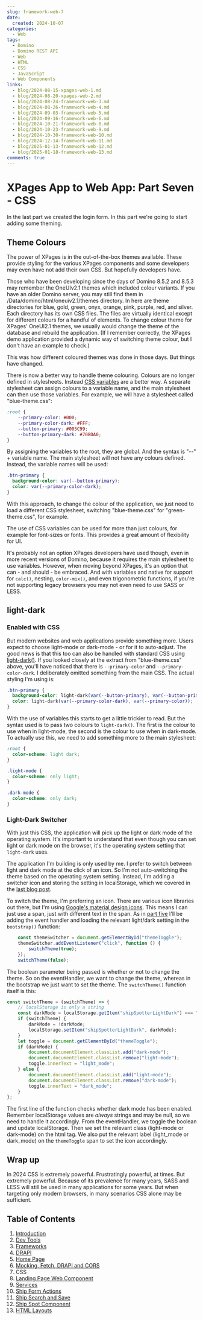 ```yaml
---
slug: framework-web-7
date: 
  created: 2024-10-07
categories:
  - Web
tags: 
  - Domino
  - Domino REST API
  - Web
  - HTML
  - CSS
  - JavaScript
  - Web Components
links: 
  - blog/2024-08-15-xpages-web-1.md
  - blog/2024-08-20-xpages-web-2.md
  - blog/2024-08-24-framework-web-3.md
  - blog/2024-08-26-framework-web-4.md
  - blog/2024-09-03-framework-web-5.md
  - blog/2024-09-16-framework-web-6.md
  - blog/2024-10-21-framework-web-8.md
  - blog/2024-10-23-framework-web-9.md
  - blog/2024-10-30-framework-web-10.md
  - blog/2024-12-14-framework-web-11.md
  - blog/2025-01-13-framework-web-12.md
  - blog/2025-01-18-framework-web-13.md
comments: true
---
```

# XPages App to Web App: Part Seven - CSS

In the last part we created the login form. In this part we're going to start adding some theming.

<!-- more -->

## Theme Colours

The power of XPages is in the out-of-the-box themes available. These provide styling for the various XPages components and some developers may even have not add their own CSS. But hopefully developers have.

Those who have been developing since the days of Domino 8.5.2 and 8.5.3 may remember the OneUIv2.1 themes which included colour variants. If you have an older Domino server, you may still find them in <domino>/Data/domino/html/oneuiv2.1/themes directory. In here are theme directories for blue, gold, green, onyx, orange, pink, purple, red, and silver. Each directory has its own CSS files. The files are virtually identical except for different colours for a handful of elements. To change colour theme for XPages' OneUI2.1 themes, we usually would change the theme of the database and rebuild the application. (If I remember correctly, the XPages demo application provided a dynamic way of switching theme colour, but I don't have an example to check.)

This was how different coloured themes was done in those days. But things have changed.

There is now a better way to handle theme colouring. Colours are no longer defined in stylesheets. Instead [CSS variables](https://www.w3schools.com/css/css3_variables.asp) are a better way. A separate stylesheet can assign colours to a variable name, and the main stylesheet can then use those variables. For example, we will have a stylesheet called "blue-theme.css":

``` css
:root {
    --primary-color: #000;
    --primary-color-dark: #FFF;
    --button-primary: #005C99;
    --button-primary-dark: #708DA0;
}
```

By assigning the variables to the root, they are global. And the syntax is "--" + variable name. The main stylesheet will not have any colours defined. Instead, the variable names will be used:

``` css
.btn-primary {
  background-color: var(--button-primary);
  color: var(--primary-color-dark);
}
```

With this approach, to change the colour of the application, we just need to load a different CSS stylesheet, switching "blue-theme.css" for "green-theme.css", for example.

The use of CSS variables can be used for more than just colours, for example for font-sizes or fonts. This provides a great amount of flexibility for UI.

It's probably not an option XPages developers have used though, even in more recent versions of Domino, because it requires the main stylesheet to use variables. However, when moving beyond XPages, it's an option that can - and should - be embraced. And with variables and native for support for `calc()`, nesting, `color-mix()`, and even trigonometric functions, if you're not supporting legacy browsers you may not even need to use SASS or LESS.

## light-dark

### Enabled with CSS

But modern websites and web applications provide something more. Users expect to choose light-mode or dark-mode - or for it to auto-adjust. The good news is that this too can also be handled with standard CSS using [light-dark()](https://developer.mozilla.org/en-US/docs/Web/CSS/color_value/light-dark). If you looked closely at the extract from "blue-theme.css" above, you'll have noticed that there is `--primary-color` and `--primary-color-dark`. I deliberately omitted something from the main CSS. The actual styling I'm using is:

``` css
.btn-primary {
  background-color: light-dark(var(--button-primary), var(--button-primary-dark));
  color: light-dark(var(--primary-color-dark), var(--primary-color));
}
```

With the use of variables this starts to get a little trickier to read. But the syntax used is to pass two colours to `light-dark()`. The first is the colour to use when in light-mode, the second is the colour to use when in dark-mode. To actually use this, we need to add something more to the main stylesheet:

``` css
:root {
  color-scheme: light dark;
}

.light-mode {
  color-scheme: only light;
}

.dark-mode {
  color-scheme: only dark;
}
```

### Light-Dark Switcher

With just this CSS, the application will pick up the light or dark mode of the operating system. It's important to understand that even though you can set light or dark mode on the browser, it's the operating system setting that `light-dark` uses.

The application I'm building is only used by me. I prefer to switch between light and dark mode at the click of an icon. So I'm not auto-switching the theme based on the operating system setting. Instead, I'm adding a switcher icon and storing the setting in localStorage, which we covered in the [last blog post](./2024-09-16-framework-web-6.md).

To switch the theme, I'm preferring an icon. There are various icon libraries out there, but I'm using [Google's material design icons](https://fonts.google.com/icons). This means I can just use a span, just with different text in the span. As in [part five](./2024-09-03-framework-web-5.md) I'll be adding the event handler and loading the relevant light/dark setting in the `bootstrap()` function:

``` js
	const themeSwitcher = document.getElementById("themeToggle");
	themeSwitcher.addEventListener("click", function () {
		switchTheme(true);
	});
	switchTheme(false);
```

The boolean parameter being passed is whether or not to change the theme. So on the eventHandler, we want to change the theme, whereas in the bootstrap we just want to set the theme. The `switchTheme()` function itself is this:

```js
const switchTheme = (switchTheme) => {
	// localStorage is only a string
	const darkMode = localStorage.getItem("shipSpotterLightDark") === "true";
	if (switchTheme) {
		darkMode = !darkMode;
		localStorage.setItem("shipSpotterLightDark", darkMode);
	}
	let toggle = document.getElementById("themeToggle");
	if (darkMode) {
		document.documentElement.classList.add("dark-mode");
		document.documentElement.classList.remove("light-mode");
		toggle.innerText = "light_mode";
	} else {
		document.documentElement.classList.add("light-mode");
		document.documentElement.classList.remove("dark-mode");
		toggle.innerText = "dark_mode";
	}
};
```

The first line of the function checks whether dark mode has been enabled. Remember localStorage values are *always* strings and may be null, so we need to handle it accordingly. From the eventHandler, we toggle the boolean and update localStorage. Then we set the relevant class (light-mode or dark-mode) on the html tag. We also put the relevant label (light_mode or dark_mode) on the `themeToggle` span to set the icon accordingly.

## Wrap up

In 2024 CSS is extremely powerful. Frustratingly powerful, at times. But extremely powerful. Because of its prevalence for many years, SASS and LESS will still be used in many applications for some years. But when targeting only modern browsers, in many scenarios CSS alone may be sufficient.

## Table of Contents

1. [Introduction](./2024-08-15-xpages-web-1.md)
1. [Dev Tools](./2024-08-20-xpages-web-2.md)
1. [Frameworks](./2024-08-24-framework-web-3.md)
1. [DRAPI](./2024-08-26-framework-web-4.md)
1. [Home Page](./2024-09-03-framework-web-5.md)
1. [Mocking, Fetch, DRAPI and CORS](./2024-09-16-framework-web-6.md)
1. CSS
1. [Landing Page Web Component](./2024-10-21-framework-web-8.md)
1. [Services](./2024-10-23-framework-web-9.md)
1. [Ship Form Actions](./2024-10-30-framework-web-10.md)
1. [Ship Search and Save](./2024-12-14-framework-web-11.md)
1. [Ship Spot Component](./2025-01-13-framework-web-12.md)
1. [HTML Layouts](./2025-01-18-framework-web-13.md)